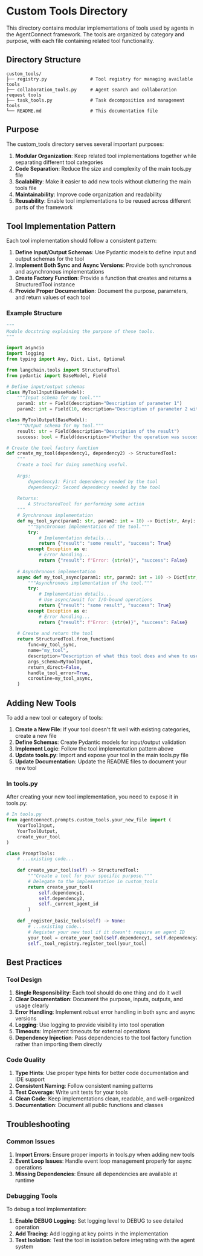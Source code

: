 # Custom Tools Directory

This directory contains modular implementations of tools used by agents in the AgentConnect framework. The tools are organized by category and purpose, with each file containing related tool functionality.

## Directory Structure

```
custom_tools/
├── registry.py                # Tool registry for managing available tools
├── collaboration_tools.py     # Agent search and collaboration request tools
├── task_tools.py              # Task decomposition and management tools
└── README.md                  # This documentation file
```

## Purpose

The custom_tools directory serves several important purposes:

1. **Modular Organization**: Keep related tool implementations together while separating different tool categories
2. **Code Separation**: Reduce the size and complexity of the main tools.py file
3. **Scalability**: Make it easier to add new tools without cluttering the main tools file
4. **Maintainability**: Improve code organization and readability
5. **Reusability**: Enable tool implementations to be reused across different parts of the framework

## Tool Implementation Pattern

Each tool implementation should follow a consistent pattern:

1. **Define Input/Output Schemas**: Use Pydantic models to define input and output schemas for the tool
2. **Implement Both Sync and Async Versions**: Provide both synchronous and asynchronous implementations 
3. **Create Factory Function**: Provide a function that creates and returns a StructuredTool instance
4. **Provide Proper Documentation**: Document the purpose, parameters, and return values of each tool

### Example Structure

```python
"""
Module docstring explaining the purpose of these tools.
"""

import asyncio
import logging
from typing import Any, Dict, List, Optional

from langchain.tools import StructuredTool
from pydantic import BaseModel, Field

# Define input/output schemas
class MyToolInput(BaseModel):
    """Input schema for my tool."""
    param1: str = Field(description="Description of parameter 1")
    param2: int = Field(10, description="Description of parameter 2 with default value")

class MyToolOutput(BaseModel):
    """Output schema for my tool."""
    result: str = Field(description="Description of the result")
    success: bool = Field(description="Whether the operation was successful")

# Create the tool factory function
def create_my_tool(dependency1, dependency2) -> StructuredTool:
    """
    Create a tool for doing something useful.
    
    Args:
        dependency1: First dependency needed by the tool
        dependency2: Second dependency needed by the tool
        
    Returns:
        A StructuredTool for performing some action
    """
    # Synchronous implementation
    def my_tool_sync(param1: str, param2: int = 10) -> Dict[str, Any]:
        """Synchronous implementation of the tool."""
        try:
            # Implementation details...
            return {"result": "some result", "success": True}
        except Exception as e:
            # Error handling...
            return {"result": f"Error: {str(e)}", "success": False}
    
    # Asynchronous implementation
    async def my_tool_async(param1: str, param2: int = 10) -> Dict[str, Any]:
        """Asynchronous implementation of the tool."""
        try:
            # Implementation details...
            # Use async/await for I/O-bound operations
            return {"result": "some result", "success": True}
        except Exception as e:
            # Error handling...
            return {"result": f"Error: {str(e)}", "success": False}
    
    # Create and return the tool
    return StructuredTool.from_function(
        func=my_tool_sync,
        name="my_tool",
        description="Description of what this tool does and when to use it",
        args_schema=MyToolInput,
        return_direct=False,
        handle_tool_error=True,
        coroutine=my_tool_async,
    )
```

## Adding New Tools

To add a new tool or category of tools:

1. **Create a New File**: If your tool doesn't fit well with existing categories, create a new file
2. **Define Schemas**: Create Pydantic models for input/output validation
3. **Implement Logic**: Follow the tool implementation pattern above
4. **Update tools.py**: Import and expose your tool in the main tools.py file
5. **Update Documentation**: Update the README files to document your new tool

### In tools.py

After creating your new tool implementation, you need to expose it in tools.py:

```python
# In tools.py
from agentconnect.prompts.custom_tools.your_new_file import (
    YourToolInput,
    YourToolOutput,
    create_your_tool
)

class PromptTools:
    # ...existing code...
    
    def create_your_tool(self) -> StructuredTool:
        """Create a tool for your specific purpose."""
        # Delegate to the implementation in custom_tools
        return create_your_tool(
            self.dependency1,
            self.dependency2,
            self._current_agent_id
        )
        
    def _register_basic_tools(self) -> None:
        # ...existing code...
        # Register your new tool if it doesn't require an agent ID
        your_tool = create_your_tool(self.dependency1, self.dependency2)
        self._tool_registry.register_tool(your_tool)
```

## Best Practices

### Tool Design

1. **Single Responsibility**: Each tool should do one thing and do it well
2. **Clear Documentation**: Document the purpose, inputs, outputs, and usage clearly
3. **Error Handling**: Implement robust error handling in both sync and async versions
4. **Logging**: Use logging to provide visibility into tool operation
5. **Timeouts**: Implement timeouts for external operations
6. **Dependency Injection**: Pass dependencies to the tool factory function rather than importing them directly

### Code Quality

1. **Type Hints**: Use proper type hints for better code documentation and IDE support
2. **Consistent Naming**: Follow consistent naming patterns
3. **Test Coverage**: Write unit tests for your tools
4. **Clean Code**: Keep implementations clean, readable, and well-organized
5. **Documentation**: Document all public functions and classes

## Troubleshooting

### Common Issues

1. **Import Errors**: Ensure proper imports in tools.py when adding new tools
2. **Event Loop Issues**: Handle event loop management properly for async operations
3. **Missing Dependencies**: Ensure all dependencies are available at runtime

### Debugging Tools

To debug a tool implementation:

1. **Enable DEBUG Logging**: Set logging level to DEBUG to see detailed operation
2. **Add Tracing**: Add logging at key points in the implementation
3. **Test Isolation**: Test the tool in isolation before integrating with the agent system 